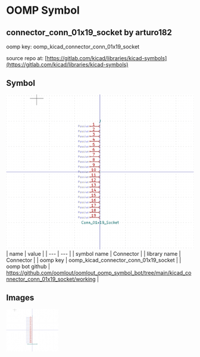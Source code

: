 # OOMP Symbol  
## connector_conn_01x19_socket  by arturo182  
  
oomp key: oomp_kicad_connector_conn_01x19_socket  
  
source repo at: [https://gitlab.com/kicad/libraries/kicad-symbols](https://gitlab.com/kicad/libraries/kicad-symbols)  
## Symbol  
  
[![working.png](working_600.png)](working.png)  
| name | value | 
| --- | --- | 
| symbol name | Connector | 
| library name | Connector | 
| oomp key | oomp_kicad_connector_conn_01x19_socket | 
| oomp bot github | https://github.com/oomlout/oomlout_oomp_symbol_bot/tree/main/kicad_connector_conn_01x19_socket/working | 
## Images  
  
[![working.png](working_140.png)](working.png)  
